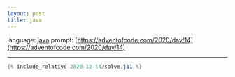 ```yaml
---
layout: post
title: java
---
```


language: [java](https://openjdk.java.net/)
prompt: [https://adventofcode.com/2020/day/14](https://adventofcode.com/2020/day/14)

---

```java
{% include_relative 2020-12-14/solve.j11 %}
```

